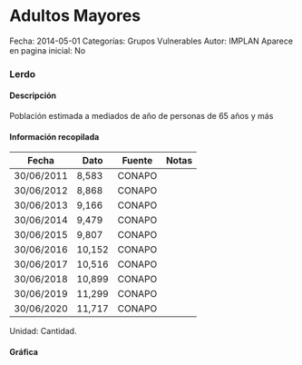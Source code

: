 Adultos Mayores
=====

Fecha: 2014-05-01
Categorías: Grupos Vulnerables
Autor: IMPLAN
Aparece en pagina inicial: No

### Lerdo

#### Descripción

Población estimada a mediados de año de personas de 65 años y más

<!-- break -->

#### Información recopilada

<table class="table table-hover table-bordered matriz">
  <thead>
    <tr><th>Fecha</th><th>Dato</th><th>Fuente</th><th>Notas</th></tr>
  </thead>
  <tbody>
    <tr><td class="centrado">30/06/2011</td><td class="derecha">8,583</td><td>CONAPO</td><td></td></tr>
    <tr><td class="centrado">30/06/2012</td><td class="derecha">8,868</td><td>CONAPO</td><td></td></tr>
    <tr><td class="centrado">30/06/2013</td><td class="derecha">9,166</td><td>CONAPO</td><td></td></tr>
    <tr><td class="centrado">30/06/2014</td><td class="derecha">9,479</td><td>CONAPO</td><td></td></tr>
    <tr><td class="centrado">30/06/2015</td><td class="derecha">9,807</td><td>CONAPO</td><td></td></tr>
    <tr><td class="centrado">30/06/2016</td><td class="derecha">10,152</td><td>CONAPO</td><td></td></tr>
    <tr><td class="centrado">30/06/2017</td><td class="derecha">10,516</td><td>CONAPO</td><td></td></tr>
    <tr><td class="centrado">30/06/2018</td><td class="derecha">10,899</td><td>CONAPO</td><td></td></tr>
    <tr><td class="centrado">30/06/2019</td><td class="derecha">11,299</td><td>CONAPO</td><td></td></tr>
    <tr><td class="centrado">30/06/2020</td><td class="derecha">11,717</td><td>CONAPO</td><td></td></tr>
  </tbody>
</table>

Unidad: Cantidad.

#### Gráfica

<div id="Morrisoiacmnue" class="grafica"></div>
<script>
new Morris.Line({
element: 'Morrisoiacmnue',
data: [{ fecha: '2011-06-30', dato: 8583 },{ fecha: '2012-06-30', dato: 8868 },{ fecha: '2013-06-30', dato: 9166 },{ fecha: '2014-06-30', dato: 9479 },{ fecha: '2015-06-30', dato: 9807 },{ fecha: '2016-06-30', dato: 10152 },{ fecha: '2017-06-30', dato: 10516 },{ fecha: '2018-06-30', dato: 10899 },{ fecha: '2019-06-30', dato: 11299 },{ fecha: '2020-06-30', dato: 11717 }],
xkey: 'fecha',
ykeys: ['dato'],
labels: ['Dato'],
lineColors: ['#FF5B02'],
xLabelFormat: function(d) { return d.getDate()+'/'+(d.getMonth()+1)+'/'+d.getFullYear(); },
dateFormat: function(ts) { var d = new Date(ts); return d.getDate() + '/' + (d.getMonth() + 1) + '/' + d.getFullYear(); }
});
</script>
